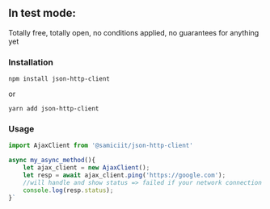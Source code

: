 ## In test mode:
Totally free, totally open, no conditions applied, no guarantees for anything yet
### Installation
`npm install json-http-client`

or

`yarn add json-http-client`
### Usage

```js
import AjaxClient from '@samiciit/json-http-client'

async my_async_method(){
    let ajax_client = new AjaxClient();
    let resp = await ajax_client.ping('https://google.com');
    //will handle and show status => failed if your network connection failed
    console.log(resp.status);
}`
```